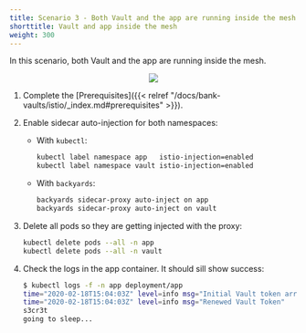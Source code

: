 ```yaml
---
title: Scenario 3 - Both Vault and the app are running inside the mesh
shorttitle: Vault and app inside the mesh
weight: 300
---
```


In this scenario, both Vault and the app are running inside the mesh.

<p align="center"><img src="/img/blog/istio-vault/istio_vault3.png" ></p>

1. Complete the [Prerequisites]({{< relref "/docs/bank-vaults/istio/_index.md#prerequisites" >}}).
1. Enable sidecar auto-injection for both namespaces:

    - With `kubectl`:

        ```bash
        kubectl label namespace app   istio-injection=enabled
        kubectl label namespace vault istio-injection=enabled
        ```

    - With `backyards`:

        ```bash
        backyards sidecar-proxy auto-inject on app
        backyards sidecar-proxy auto-inject on vault
        ```

1. Delete all pods so they are getting injected with the proxy:

    ```bash
    kubectl delete pods --all -n app
    kubectl delete pods --all -n vault
    ```

1. Check the logs in the app container. It should sill show success:

    ```bash
    $ kubectl logs -f -n app deployment/app
    time="2020-02-18T15:04:03Z" level=info msg="Initial Vault token arrived"
    time="2020-02-18T15:04:03Z" level=info msg="Renewed Vault Token"
    s3cr3t
    going to sleep...
    ```
